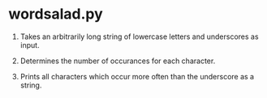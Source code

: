 # wordsalad.py

1. Takes an arbitrarily long string of lowercase letters and underscores as input.

2. Determines the number of occurances for each character.

3. Prints all characters which occur more often than the underscore as a string.
